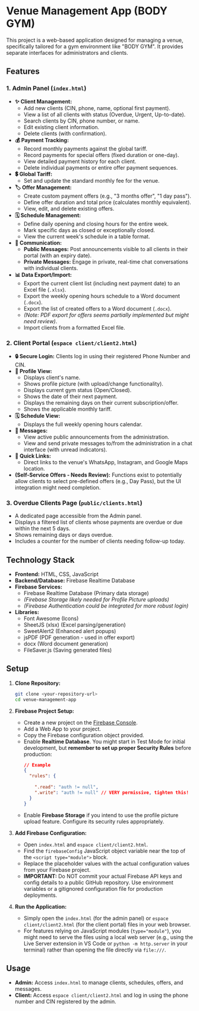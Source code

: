 # Venue Management App (BODY GYM)

This project is a web-based application designed for managing a venue, specifically tailored for a gym environment like "BODY GYM". It provides separate interfaces for administrators and clients.

## Features

### 1. Admin Panel (`index.html`)

*   **✨ Client Management:**
    *   Add new clients (CIN, phone, name, optional first payment).
    *   View a list of all clients with status (Overdue, Urgent, Up-to-date).
    *   Search clients by CIN, phone number, or name.
    *   Edit existing client information.
    *   Delete clients (with confirmation).
*   **💰 Payment Tracking:**
    *   Record monthly payments against the global tariff.
    *   Record payments for special offers (fixed duration or one-day).
    *   View detailed payment history for each client.
    *   Delete individual payments or entire offer payment sequences.
*   **💲 Global Tariff:**
    *   Set and update the standard monthly fee for the venue.
*   **🏷️ Offer Management:**
    *   Create custom payment offers (e.g., "3 months offer", "1 day pass").
    *   Define offer duration and total price (calculates monthly equivalent).
    *   View, edit, and delete existing offers.
*   **🗓️ Schedule Management:**
    *   Define daily opening and closing hours for the entire week.
    *   Mark specific days as closed or exceptionally closed.
    *   View the current week's schedule in a table format.
*   **📢 Communication:**
    *   **Public Messages:** Post announcements visible to all clients in their portal (with an expiry date).
    *   **Private Messages:** Engage in private, real-time chat conversations with individual clients.
*   **📊 Data Export/Import:**
    *   Export the current client list (including next payment date) to an Excel file (`.xlsx`).
    *   Export the weekly opening hours schedule to a Word document (`.docx`).
    *   Export the list of created offers to a Word document (`.docx`).
    *   *(Note: PDF export for offers seems partially implemented but might need review)*.
    *   Import clients from a formatted Excel file.

### 2. Client Portal (`espace client/client2.html`)

*   **🔒 Secure Login:** Clients log in using their registered Phone Number and CIN.
*   **👤 Profile View:**
    *   Displays client's name.
    *   Shows profile picture (with upload/change functionality).
    *   Displays current gym status (Open/Closed).
    *   Shows the date of their next payment.
    *   Displays the remaining days on their current subscription/offer.
    *   Shows the applicable monthly tariff.
*   **🗓️ Schedule View:**
    *   Displays the full weekly opening hours calendar.
*   **📢 Messages:**
    *   View active public announcements from the administration.
    *   View and send private messages to/from the administration in a chat interface (with unread indicators).
*   **🔗 Quick Links:**
    *   Direct links to the venue's WhatsApp, Instagram, and Google Maps location.
*   **(Self-Service Offers - Needs Review):** Functions exist to potentially allow clients to select pre-defined offers (e.g., Day Pass), but the UI integration might need completion.

### 3. Overdue Clients Page (`public/clients.html`)

*   A dedicated page accessible from the Admin panel.
*   Displays a filtered list of clients whose payments are overdue or due within the next 5 days.
*   Shows remaining days or days overdue.
*   Includes a counter for the number of clients needing follow-up today.

## Technology Stack

*   **Frontend:** HTML, CSS, JavaScript
*   **Backend/Database:** Firebase Realtime Database
*   **Firebase Services:**
    *   Firebase Realtime Database (Primary data storage)
    *   *(Firebase Storage likely needed for Profile Picture uploads)*
    *   *(Firebase Authentication could be integrated for more robust login)*
*   **Libraries:**
    *   Font Awesome (Icons)
    *   SheetJS (xlsx) (Excel parsing/generation)
    *   SweetAlert2 (Enhanced alert popups)
    *   jsPDF (PDF generation - used in offer export)
    *   docx (Word document generation)
    *   FileSaver.js (Saving generated files)

## Setup

1.  **Clone Repository:**
    ```bash
    git clone <your-repository-url>
    cd venue-management-app
    ```
2.  **Firebase Project Setup:**
    *   Create a new project on the [Firebase Console](https://console.firebase.google.com/).
    *   Add a Web App to your project.
    *   Copy the Firebase configuration object provided.
    *   Enable **Realtime Database**. You might start in Test Mode for initial development, but **remember to set up proper Security Rules** before production:
        ```json
        // Example
        {
          "rules": {
            
            ".read": "auth != null",
            ".write": "auth != null" // VERY permissive, tighten this!
          }
        }
        ```
    *   Enable **Firebase Storage** if you intend to use the profile picture upload feature. Configure its security rules appropriately.

3.  **Add Firebase Configuration:**
    *   Open `index.html` and `espace client/client2.html`.
    *   Find the `firebaseConfig` JavaScript object variable near the top of the `<script type="module">` block.
    *   Replace the placeholder values with the actual configuration values from your Firebase project.
    *   **IMPORTANT:** Do NOT commit your actual Firebase API keys and config details to a public GitHub repository. Use environment variables or a gitignored configuration file for production deployments.

4.  **Run the Application:**
    *   Simply open the `index.html` (for the admin panel) or `espace client/client2.html` (for the client portal) files in your web browser.
    *   For features relying on JavaScript modules (`type="module"`), you might need to serve the files using a local web server (e.g., using the Live Server extension in VS Code or `python -m http.server` in your terminal) rather than opening the file directly via `file:///`.

## Usage

*   **Admin:** Access `index.html` to manage clients, schedules, offers, and messages.
*   **Client:** Access `espace client/client2.html` and log in using the phone number and CIN registered by the admin.
